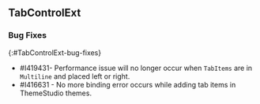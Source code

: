 ## TabControlExt

### Bug Fixes
{:#TabControlExt-bug-fixes}

* \#I419431- Performance issue will no longer occur when `TabItems` are in `Multiline` and placed left or right.   
* \#I416631 - No more binding error occurs while adding tab items in ThemeStudio themes.